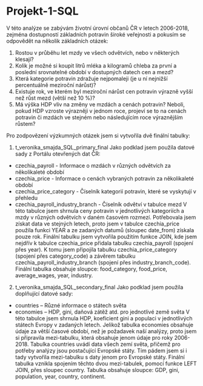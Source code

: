 # Projekt-1-SQL

V této analýze se zabývám životní úrovní občanů ČR v letech 2006-2018, zejména dostupností základních potravin široké veřejnosti a pokusím se odpovědět na několik základních otázek:
1.	Rostou v průběhu let mzdy ve všech odvětvích, nebo v některých klesají?
2.	Kolik je možné si koupit litrů mléka a kilogramů chleba za první a poslední srovnatelné období v dostupných datech cen a mezd?
3.	Která kategorie potravin zdražuje nejpomaleji (je u ní nejnižší percentuálně meziroční nárůst)?
4.	Existuje rok, ve kterém byl meziroční nárůst cen potravin výrazně vyšší než růst mezd (větší než 10 %)?
5.	Má výška HDP vliv na změny ve mzdách a cenách potravin? Neboli, pokud HDP vzroste výrazněji v jednom roce, projeví se to na cenách potravin či mzdách ve stejném       nebo následujícím roce výraznějším růstem?

Pro zodpovězení výzkumných otázek jsem si vytvořila dvě finální tabulky:

1.	t_veronika_smajda_SQL_primary_final
Jako podklad jsem použila datové sady z Portálu otevřených dat ČR:
-	czechia_payroll - Informace o mzdách v různých odvětvích za několikaleté období
-	czechia_price - Informace o cenách vybraných potravin za několikaleté období
-	czechia_price_category - Číselník kategorií potravin, které se vyskytují v přehledu
-	czechia_payroll_industry_branch - Číselník odvětví v tabulce mezd
V této tabulce jsem shrnula ceny potravin v jednotlivých kategoriích a mzdy v různých odvětvích v daném časovém rozmezí. Potřebovala jsem získat data ve stejných letech, proto jsem v tabulce czechia_price použila funkci YEAR a ze zadaných datumů (sloupec date_from) získala pouze rok.
Finální tabulku jsem vytvořila použitím funkce JOIN, kde jsem nejdřív k tabulce czechia_price přidala tabulku czechia_payroll (spojení přes year). K tomu jsem připojila tabulku czechia_price_category (spojení přes category_code) a závěrem tabulku czechia_payroll_industry_branch (spojení přes industry_branch_code).
Finální tabulka obsahuje sloupce: food_category, food_price, average_wages, year, industry.

2.	t_veronika_smajda_SQL_secondary_final
Jako podklad jsem použila doplňující datové sady:
-	countries – Různé informace o státech světa
-	economies – HDP, gini, daňová zátěž atd. pro jednotlivé země světa
V této tabulce jsem shrnula HDP, koeficient gini a populaci v jednotlivých státech Evropy v zadaných letech.
Jelikož tabulka economies obsahuje údaje za větší časové období, než je požadavek naší analýzy, proto jsem si připravila mezi-tabulku, která obsahuje jenom údaje pro roky 2006-2018.
Tabulka countries uvádí data všech zemí světa, přičemž pro potřeby analýzy jsou postačující Evropské státy. Tím pádem jsem si i tady vytvořila mezi-tabulku s daty jenom pro Evropské státy.
Finální tabulka vznikla spojením těchto dvou mezi-tabulek, pomocí funkce LEFT JOIN, přes sloupec country.
Tabulka obsahuje sloupce: GDP, gini, population, year, country, continent.
